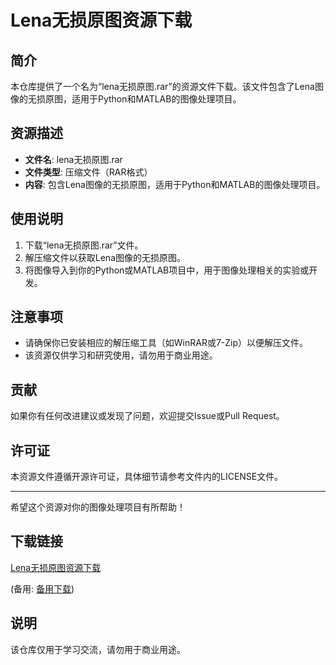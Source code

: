 # Lena无损原图资源下载

## 简介

本仓库提供了一个名为“lena无损原图.rar”的资源文件下载。该文件包含了Lena图像的无损原图，适用于Python和MATLAB的图像处理项目。

## 资源描述

- **文件名**: lena无损原图.rar
- **文件类型**: 压缩文件（RAR格式）
- **内容**: 包含Lena图像的无损原图，适用于Python和MATLAB的图像处理项目。

## 使用说明

1. 下载“lena无损原图.rar”文件。
2. 解压缩文件以获取Lena图像的无损原图。
3. 将图像导入到你的Python或MATLAB项目中，用于图像处理相关的实验或开发。

## 注意事项

- 请确保你已安装相应的解压缩工具（如WinRAR或7-Zip）以便解压文件。
- 该资源仅供学习和研究使用，请勿用于商业用途。

## 贡献

如果你有任何改进建议或发现了问题，欢迎提交Issue或Pull Request。

## 许可证

本资源文件遵循开源许可证，具体细节请参考文件内的LICENSE文件。

---

希望这个资源对你的图像处理项目有所帮助！

## 下载链接
[Lena无损原图资源下载](https://pan.quark.cn/s/b24d1dafbe28) 

(备用: [备用下载](https://pan.baidu.com/s/1s9X8SA7JillbvKJIYUGYIw?pwd=1234))

## 说明

该仓库仅用于学习交流，请勿用于商业用途。
